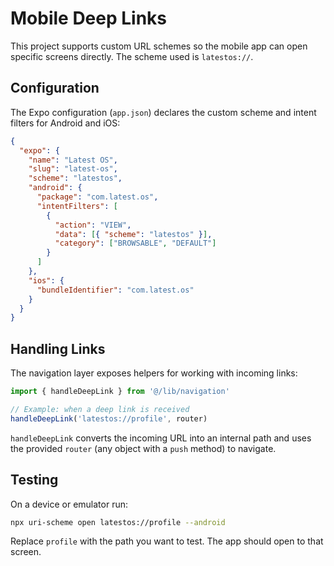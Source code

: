 # Mobile Deep Links

This project supports custom URL schemes so the mobile app can open
specific screens directly. The scheme used is `latestos://`.

## Configuration

The Expo configuration (`app.json`) declares the custom scheme and intent
filters for Android and iOS:

```json
{
  "expo": {
    "name": "Latest OS",
    "slug": "latest-os",
    "scheme": "latestos",
    "android": {
      "package": "com.latest.os",
      "intentFilters": [
        {
          "action": "VIEW",
          "data": [{ "scheme": "latestos" }],
          "category": ["BROWSABLE", "DEFAULT"]
        }
      ]
    },
    "ios": {
      "bundleIdentifier": "com.latest.os"
    }
  }
}
```

## Handling Links

The navigation layer exposes helpers for working with incoming links:

```ts
import { handleDeepLink } from '@/lib/navigation'

// Example: when a deep link is received
handleDeepLink('latestos://profile', router)
```

`handleDeepLink` converts the incoming URL into an internal path and uses
the provided `router` (any object with a `push` method) to navigate.

## Testing

On a device or emulator run:

```bash
npx uri-scheme open latestos://profile --android
```

Replace `profile` with the path you want to test. The app should open to
that screen.
